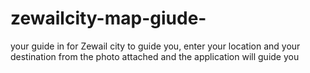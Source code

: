 # zewailcity-map-giude-
your guide in for Zewail city to guide you, enter your location and your destination from the photo attached and the application will guide you 
